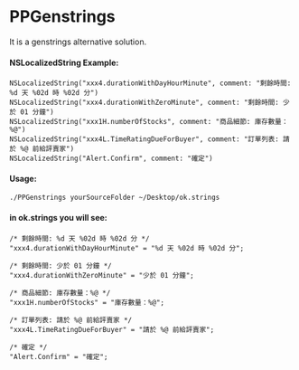 # PPGenstrings

It is a genstrings alternative solution. 

#### NSLocalizedString  Example:
	NSLocalizedString("xxx4.durationWithDayHourMinute", comment: "剩餘時間: %d 天 %02d 時 %02d 分")
	NSLocalizedString("xxx4.durationWithZeroMinute", comment: "剩餘時間: 少於 01 分鐘")
	NSLocalizedString("xxx1H.numberOfStocks", comment: "商品細節: 庫存數量：%@")
	NSLocalizedString("xxx4L.TimeRatingDueForBuyer", comment: "訂單列表: 請於 %@ 前給評賣家")
	NSLocalizedString("Alert.Confirm", comment: "確定")
	
#### Usage:
	./PPGenstrings yourSourceFolder ~/Desktop/ok.strings
	
#### in ok.strings you will see:
	/* 剩餘時間: %d 天 %02d 時 %02d 分 */
	"xxx4.durationWithDayHourMinute" = "%d 天 %02d 時 %02d 分";
	
	/* 剩餘時間: 少於 01 分鐘 */
	"xxx4.durationWithZeroMinute" = "少於 01 分鐘";
	
	/* 商品細節: 庫存數量：%@ */
	"xxx1H.numberOfStocks" = "庫存數量：%@";
	
	/* 訂單列表: 請於 %@ 前給評賣家 */
	"xxx4L.TimeRatingDueForBuyer" = "請於 %@ 前給評賣家";
	
	/* 確定 */
	"Alert.Confirm" = "確定";

